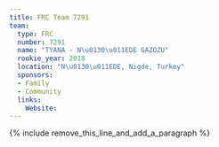 ```yaml
---
title: FRC Team 7291
team:
  type: FRC
  number: 7291
  name: "TYANA - N\u0130\u011EDE GAZOZU"
  rookie_year: 2018
  location: "N\u0130\u011EDE, Nigde, Turkey"
  sponsors:
  - Family
  - Community
  links:
    Website:
---
```


{% include remove_this_line_and_add_a_paragraph %}